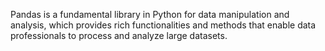 Pandas is a fundamental library in Python for data manipulation and analysis, which provides rich functionalities and methods that enable data professionals to process and analyze large datasets.
